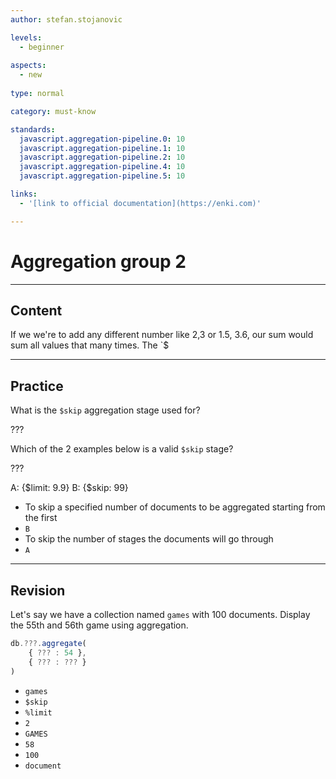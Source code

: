 ```yaml
---
author: stefan.stojanovic

levels:
  - beginner
  
aspects:
  - new
    
type: normal

category: must-know

standards:
  javascript.aggregation-pipeline.0: 10
  javascript.aggregation-pipeline.1: 10
  javascript.aggregation-pipeline.2: 10
  javascript.aggregation-pipeline.4: 10
  javascript.aggregation-pipeline.5: 10 

links:
  - '[link to official documentation](https://enki.com)'

---
```

# Aggregation group 2
---
## Content



If we we're to add any different number like 2,3 or 1.5, 3.6, our sum would sum all values that many times. The `$


---
## Practice

What is the `$skip` aggregation stage used for?

???

Which of the 2 examples below is a valid `$skip` stage?  

???

A: {$limit: 9.9}
B: {$skip: 99}

* To skip a specified number of documents to be aggregated starting from the first
* `B`
* To skip the number of stages the documents will go through
* `A`

---
## Revision

Let's say we have a collection named `games` with 100 documents. Display the 55th and 56th game using aggregation.

```javascript
db.???.aggregate(
    { ??? : 54 },
    { ??? : ??? }
)
```

* `games`
* `$skip`
* `%limit`
* `2`
* `GAMES`
* `58`
* `100`
* `document`